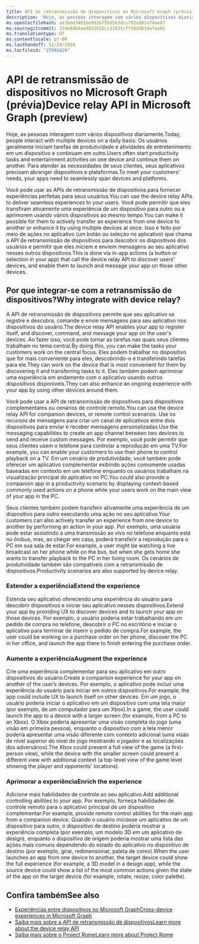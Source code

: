```yaml
---
title: API de retransmissão de dispositivos no Microsoft Graph (prévia)
description: 'Hoje, as pessoas interagem com vários dispositivos diariamente. Os usuários geralmente iniciam tarefas de produtividade e atividades de entretenimento em um dispositivo e continuam em outro. Para atender às necessidades de seus clientes, seus aplicativos precisam abranger dispositivos e plataformas. '
ms.openlocfilehash: aa3bdd3401be9d26f55d5b3dcc792ed81e7dae87
ms.sourcegitcommit: 334e84b4aed63162bcc31831cffd6d363dafee02
ms.translationtype: HT
ms.contentlocale: pt-BR
ms.lasthandoff: 11/29/2018
ms.locfileid: "27091629"
---
```

# <a name="device-relay-api-in-microsoft-graph-preview"></a><span data-ttu-id="d99df-105">API de retransmissão de dispositivos no Microsoft Graph (prévia)</span><span class="sxs-lookup"><span data-stu-id="d99df-105">Device relay API in Microsoft Graph (preview)</span></span>

<span data-ttu-id="d99df-106">Hoje, as pessoas interagem com vários dispositivos diariamente.</span><span class="sxs-lookup"><span data-stu-id="d99df-106">Today, people interact with multiple devices on a daily basis.</span></span> <span data-ttu-id="d99df-107">Os usuários geralmente iniciam tarefas de produtividade e atividades de entretenimento em um dispositivo e continuam em outro.</span><span class="sxs-lookup"><span data-stu-id="d99df-107">Users often start productivity tasks and entertainment activities on one device and continue them on another.</span></span> <span data-ttu-id="d99df-108">Para atender às necessidades de seus clientes, seus aplicativos precisam abranger dispositivos e plataformas.</span><span class="sxs-lookup"><span data-stu-id="d99df-108">To meet your customers' needs, your apps need to seamlessly span devices and platforms.</span></span> 

<span data-ttu-id="d99df-109">Você pode usar as APIs de retransmissão de dispositivos para fornecer experiências perfeitas para seus usuários.</span><span class="sxs-lookup"><span data-stu-id="d99df-109">You can use the device relay APIs to deliver seamless experiences to your users.</span></span> <span data-ttu-id="d99df-110">Você pode permitir que eles transfiram ativamente uma experiência de um dispositivo para outro ou a aprimorem usando vários dispositivos ao mesmo tempo.</span><span class="sxs-lookup"><span data-stu-id="d99df-110">You can make it possible for them to actively transfer an experience from one device to another or enhance it by using multiple devices at once.</span></span> <span data-ttu-id="d99df-111">Isso é feito por meio de ações no aplicativo (um botão ou seleção no aplicativo) que chama a API de retransmissão de dispositivos para descobrir os dispositivos dos usuários e permitir que eles iniciem e enviem mensagens ao seu aplicativo nesses outros dispositivos.</span><span class="sxs-lookup"><span data-stu-id="d99df-111">This is done via in-app actions (a button or selection in your app) that call the device relay API to discover users' devices, and enable them to launch and message your app on those other devices.</span></span>

## <a name="why-integrate-with-device-relay"></a><span data-ttu-id="d99df-112">Por que integrar-se com a retransmissão de dispositivos?</span><span class="sxs-lookup"><span data-stu-id="d99df-112">Why integrate with device relay?</span></span>

<span data-ttu-id="d99df-113">A API de retransmissão de dispositivos permite que seu aplicativo se registre e descubra, comande e envie mensagens para seu aplicativo nos dispositivos do usuário.</span><span class="sxs-lookup"><span data-stu-id="d99df-113">The device relay API enables your app to register itself, and discover, command, and message your app on the user's devices.</span></span> <span data-ttu-id="d99df-114">Ao fazer isso, você pode tornar as tarefas nas quais seus clientes trabalham no tema central.</span><span class="sxs-lookup"><span data-stu-id="d99df-114">By doing this, you can make the tasks your customers work on the central focus.</span></span> <span data-ttu-id="d99df-115">Eles podem trabalhar no dispositivo que for mais conveniente para eles, descobrindo-o e transferindo tarefas para ele.</span><span class="sxs-lookup"><span data-stu-id="d99df-115">They can work on the device that is most convenient for them by discovering it and transferring tasks to it.</span></span> <span data-ttu-id="d99df-116">Eles também podem aprimorar uma experiência em andamento com o aplicativo usando outros dispositivos disponíveis.</span><span class="sxs-lookup"><span data-stu-id="d99df-116">They can also enhance an ongoing experience with your app by using other devices around them.</span></span>

<span data-ttu-id="d99df-117">Você pode usar a API de retransmissão de dispositivos para dispositivos complementares ou cenários de controle remoto.</span><span class="sxs-lookup"><span data-stu-id="d99df-117">You can use the device relay API for companion devices, or remote control scenarios.</span></span> <span data-ttu-id="d99df-118">Use os recursos de mensagens para criar um canal de aplicativos entre dois dispositivos para enviar e receber mensagens personalizadas.</span><span class="sxs-lookup"><span data-stu-id="d99df-118">Use the messaging capabilities to create an app channel between two devices to send and receive custom messages.</span></span> <span data-ttu-id="d99df-119">Por exemplo, você pode permitir que seus clientes usem o telefone para controlar a reprodução em uma TV.</span><span class="sxs-lookup"><span data-stu-id="d99df-119">For example, you can enable your customers to use their phone to control playback on a TV.</span></span> <span data-ttu-id="d99df-120">Em um cenário de produtividade, você também pode oferecer um aplicativo complementar exibindo ações comumente usadas baseadas em contexto em um telefone enquanto os usuários trabalham na visualização principal do aplicativo no PC.</span><span class="sxs-lookup"><span data-stu-id="d99df-120">You could also provide a companion app in a productivity scenario by displaying context-based commonly used actions on a phone while your users work on the main view of your app in the PC.</span></span>

<span data-ttu-id="d99df-121">Seus clientes também podem transferir ativamente uma experiência de um dispositivo para outro executando uma ação no seu aplicativo.</span><span class="sxs-lookup"><span data-stu-id="d99df-121">Your customers can also actively transfer an experience from one device to another by performing an action in your app.</span></span> <span data-ttu-id="d99df-122">Por exemplo, uma usuária pode estar assistindo a uma transmissão ao vivo no telefone enquanto está no ônibus, mas, ao chegar em casa, poderá transferir a reprodução para o PC em sua sala de estar.</span><span class="sxs-lookup"><span data-stu-id="d99df-122">For example, a user might be watching a live broadcast on her phone while on the bus, but when she gets home she wants to transfer playback to the PC in her living room.</span></span> <span data-ttu-id="d99df-123">Os cenários de produtividade também são compatíveis com a retransmissão de dispositivos.</span><span class="sxs-lookup"><span data-stu-id="d99df-123">Productivity scenarios are also supported by device relay.</span></span> 

### <a name="extend-the-experience"></a><span data-ttu-id="d99df-124">Estender a experiência</span><span class="sxs-lookup"><span data-stu-id="d99df-124">Extend the experience</span></span>

<span data-ttu-id="d99df-125">Estenda seu aplicativo oferecendo uma experiência do usuário para descobrir dispositivos e iniciar seu aplicativo nesses dispositivos.</span><span class="sxs-lookup"><span data-stu-id="d99df-125">Extend your app by providing UX to discover devices and to launch your app on those devices.</span></span> <span data-ttu-id="d99df-126">Por exemplo, o usuário poderia estar trabalhando em um pedido de compra no telefone, descobrir o PC no escritório e iniciar o aplicativo para terminar de inserir o pedido de compra.</span><span class="sxs-lookup"><span data-stu-id="d99df-126">For example, the user could be working on a purchase order on her phone, discover the PC in her office, and launch the app there to finish entering the purchase order.</span></span>  

### <a name="augment-the-experience"></a><span data-ttu-id="d99df-127">Aumente a experiência</span><span class="sxs-lookup"><span data-stu-id="d99df-127">Augment the experience</span></span>

<span data-ttu-id="d99df-128">Crie uma experiência complementar para seu aplicativo em outro dispositivos do usuário.</span><span class="sxs-lookup"><span data-stu-id="d99df-128">Create a companion experience for your app on another of the user’s devices.</span></span> <span data-ttu-id="d99df-129">Por exemplo, o aplicativo pode incluir uma experiência do usuário para iniciar em outros dispositivos.</span><span class="sxs-lookup"><span data-stu-id="d99df-129">For example, the app could include UX to launch itself on other devices.</span></span> <span data-ttu-id="d99df-130">Em um jogo, o usuário poderia iniciar o aplicativo em um dispositivo com uma tela maior (por exemplo, de um computador para um Xbox).</span><span class="sxs-lookup"><span data-stu-id="d99df-130">In a game, the user could launch the app to a device with a larger screen (for example, from a PC to an Xbox).</span></span> <span data-ttu-id="d99df-131">O Xbox poderia apresentar uma visão completa do jogo (uma visão em primeira pessoa), enquanto o dispositivo com a tela menor poderia apresentar uma visão diferente com contexto adicional (uma visão de nível superior do nível do jogo mostrando o jogador e as localizações dos adversários).</span><span class="sxs-lookup"><span data-stu-id="d99df-131">The Xbox could present a full view of the game (a first-person view), while the device with the smaller screen could present a different view with additional context (a top-level view of the game level showing the player and opponents' locations).</span></span>  

### <a name="enrich-the-experience"></a><span data-ttu-id="d99df-132">Aprimorar a experiência</span><span class="sxs-lookup"><span data-stu-id="d99df-132">Enrich the experience</span></span>

<span data-ttu-id="d99df-133">Adicione mais habilidades de controle ao seu aplicativo.</span><span class="sxs-lookup"><span data-stu-id="d99df-133">Add additional controlling abilities to your app.</span></span> <span data-ttu-id="d99df-134">Por exemplo, forneça habilidades de controle remoto para o aplicativo principal de um dispositivo complementar.</span><span class="sxs-lookup"><span data-stu-id="d99df-134">For example, provide remote control abilities for the main app from a companion device.</span></span> <span data-ttu-id="d99df-135">Quando o usuário iniciasse um aplicativo de um dispositivo para outro, o dispositivo de destino poderia mostrar a experiência completa (por exemplo, um modelo 3D em um aplicativo de design), enquanto o dispositivo de origem poderia mostrar uma lista das ações mais comuns dependendo do estado do aplicativo no dispositivo de destino (por exemplo, girar, redimensionar, paleta de cores).</span><span class="sxs-lookup"><span data-stu-id="d99df-135">When the user launches an app from one device to another, the target device could show the full experience (for example, a 3D model in a design app), while the source device could show a list of the most common actions given the state of the app on the target device (for example, rotate, resize, color palette).</span></span>

## <a name="see-also"></a><span data-ttu-id="d99df-136">Confira também</span><span class="sxs-lookup"><span data-stu-id="d99df-136">See also</span></span>

- [<span data-ttu-id="d99df-137">Experiências entre dispositivos no Microsoft Graph</span><span class="sxs-lookup"><span data-stu-id="d99df-137">Cross-device experiences in Microsoft Graph</span></span>](cross-device-concept-overview.md)
- [<span data-ttu-id="d99df-138">Saiba mais sobre a API de retransmissão de dispositivos</span><span class="sxs-lookup"><span data-stu-id="d99df-138">Learn more about the device relay API</span></span>](/graph/api/resources/project-rome-overview?view=graph-rest-beta)
- [<span data-ttu-id="d99df-139">Saiba mais sobre o Project Rome</span><span class="sxs-lookup"><span data-stu-id="d99df-139">Learn more about Project Rome</span></span>](https://aka.ms/projectrome)
